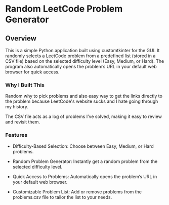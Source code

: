 # Random LeetCode Problem Generator

## Overview

This is a simple Python application built using customtkinter for the GUI. It randomly selects a LeetCode problem from a predefined list (stored in a CSV file) based on the selected difficulty level (Easy, Medium, or Hard). The program also automatically opens the problem’s URL in your default web browser for quick access.

### Why I Built This

Random why to pick problems and also easy way to get the links directly to the problem because LeetCode's website sucks and I hate going through my history.

The CSV file acts as a log of problems I’ve solved, making it easy to review and revisit them.

### Features

- Difficulty-Based Selection: Choose between Easy, Medium, or Hard problems.

- Random Problem Generator: Instantly get a random problem from the selected difficulty level.

- Quick Access to Problems: Automatically opens the problem’s URL in your default web browser.

- Customizable Problem List: Add or remove problems from the problems.csv file to tailor the list to your needs.
